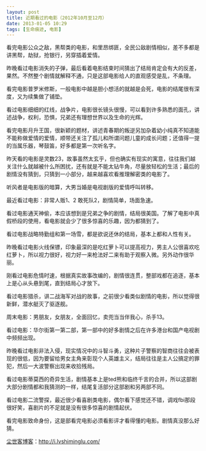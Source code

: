 ```yaml
---
layout: post
title: 近期看过的电影（2012年10月至12月）
date: 2013-01-05 10:29
tags: [生命痕迹, 电影]
---
```

看完电影公众之敌，黑帮类的电影，和里昂绑匪，全民公敌剧情相似，差不多都是讲黑帮，劫狱，抢银行，另穿插着爱情。

昨晚看过电影消失的子弹，最后看着电影结束时间猜出了结局肯定会有大的反差，果然。不然整个剧情就解释不通，只是这部电影给人的直观感受是乱，不条理。

看完电影普罗米修斯，一般电影中越是胆小想活的就越是会死，电影的结尾很有深度，又为续集做了铺垫。

看过电影细细的红线，战争片，电影很长镜头很慢，可以看到许多熟悉的面孔，讲述战争，权利，恐惧，兄弟还有理想世界以及生命的光辉。

看完电影月升王国，很新颖的题材，讲述青春期的叛逆另加杂着幼小纯真不知道能不能称做爱情的爱情，顺带还关注了孤儿和所谓问题儿童的成长问题；还值得一提的当属乐器，琴鼓笛，好多都是第一次听名字。

昨天看的电影是灵数23，故事虽然太玄乎，但也确实有现实的寓意，往往我们越关注什么就越被什么所困扰，还有就是不能太钻牛角，尽量放轻松的生活；最后的剧情没有猜到，只猜到一小部分，越来越喜欢看推理解密类的电影了。

听风者是电影版的暗算，大男当婚是电视剧版的爱情呼叫转移。

最近看过电影：非常人贩1、2 敢死队2，剧情简单，场面急速。

看过电影通天神偷，本应该想到是兄弟之争的剧情，结局很美国。了解了电影中真假桥段的使用，看电影就会少了很多惊喜的乐趣，因为都猜到了。

看过电影战略特勤组和第一场雪，都是欲说还休的结局，基本上都和人性有关。

昨晚看过电影火线保镖，印象最深的是吃红萝卜可以提高视力，男主人公很喜欢吃红萝卜，所以视力很好，视力好一来枪法好二来有助于观察入微。另外动作很华丽。

刚看过电影危情时速，根据真实故事改编的，剧情很连贯，整部戏都在追逐，基本上是心从头悬到尾，直到结局心才放下。

看过电影猎杀，讲二战海军对战的故事，之前很少看类似剧情的电影，所以觉得很新鲜，潜水艇灭了驱逐舰。

周末电影：男朋友，女朋友，全面回忆，卖兜当当伴我心，杀手13。

看过电影：华尔街第一第二部，第一部中的好多剧情之后在许多港台和国产电视剧中频频出现。

昨晚看过电影非法入侵，现实情况中的斗智斗勇，这种片子警察的智商往往会被表现的很低，因为要留给男女主角来彰现个人英雄主义，结局往往是主人公搞定的罪犯，然后一大波警察出现来收拾残局。

看过电影蒂莫西的奇异生活，剧情基本上是ted熊和临终千言的合并，所以这部剧大部分剧情都和我猜测的一样，结尾复活部分这部剧和另两部不同。

看过电影二流警探，最近很少看喜剧类电影，偶尔看下感觉还不错，调戏fbi那段很好笑，喜剧片的不足就是没有很多惊喜的剧情起伏。

看完电影致命身份，这是部看完电影必须看影评才看得懂的电影。剧情真没那么好猜。

<a href="http://i.lvshiminglu.com/">尘世客博客</a>：<a href="http://i.lvshiminglu.com/">http://i.lvshiminglu.com/</a>

